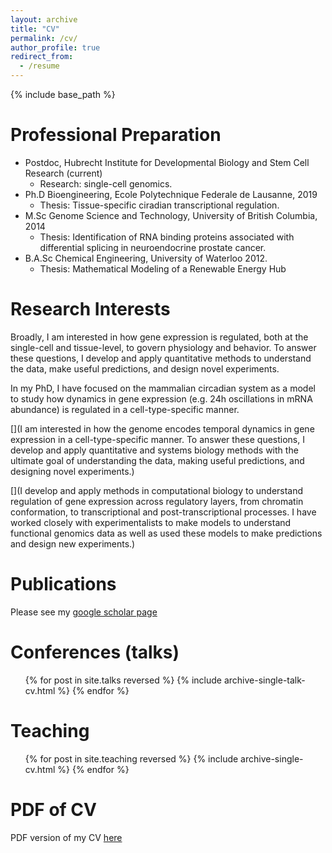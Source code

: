 ```yaml
---
layout: archive
title: "CV"
permalink: /cv/
author_profile: true
redirect_from:
  - /resume
---
```


{% include base_path %}

Professional Preparation
======
* Postdoc, Hubrecht Institute for Developmental Biology and Stem Cell Research (current)
	* Research: single-cell genomics.
* Ph.D Bioengineering, Ecole Polytechnique Federale de Lausanne, 2019
	* Thesis: Tissue-specific ciradian transcriptional regulation.
* M.Sc Genome Science and Technology, University of British Columbia, 2014
	* Thesis: Identification of RNA binding proteins associated with differential splicing in neuroendocrine prostate cancer.
* B.A.Sc Chemical Engineering, University of Waterloo 2012. 
	* Thesis: Mathematical Modeling of a Renewable Energy Hub

Research Interests 
======
Broadly, I am interested in how gene expression is regulated, both at the single-cell and tissue-level, to govern physiology and behavior. To answer these questions, I develop and apply quantitative methods to understand the data, make useful predictions, and design novel experiments.

In my PhD, I have focused on the mammalian circadian system as a model to study how dynamics in gene expression (e.g. 24h oscillations in mRNA abundance) is regulated in a cell-type-specific manner. 

[](I am interested in how the genome encodes temporal dynamics in gene expression in a cell-type-specific manner. To answer these questions, I develop and apply quantitative and systems biology methods with the ultimate goal of understanding the data, making useful predictions, and designing novel experiments.)


[](I develop and apply methods in computational biology to understand regulation of gene expression across regulatory layers, from chromatin conformation, to transcriptional and post-transcriptional processes. I have worked closely with experimentalists to make models to understand functional genomics data as well as used these models to make predictions and design new experiments.)

  
Publications
======
Please see my [google scholar page](https://scholar.google.nl/citations?user=uLHVW9sAAAAJ&hl=en&oi=ao)

Conferences (talks)
======
  <ul>{% for post in site.talks reversed %}
    {% include archive-single-talk-cv.html %}
  {% endfor %}</ul>

Teaching
======
  <ul>{% for post in site.teaching reversed %}
    {% include archive-single-cv.html %}
  {% endfor %}</ul>

PDF of CV 
=======

PDF version of my CV [here](https://jakeyeung.keybase.pub/jakeyeung_CV_2019-07-17.pdf?dl=1)
 
